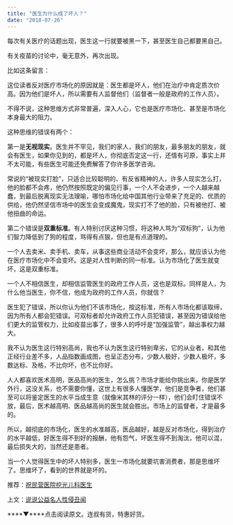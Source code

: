 ```yaml
---
title: "医生为什么成了坏人？"
date: "2018-07-26"
---
```


每次有关医疗的话题出现，医生这一行就要被黑一下，甚至医生自己都要黑自己。

有关疫苗的讨论中，毫无意外，再次出现。

比如这条留言：

这位读者反对医疗市场化的原因就是：医生都是坏人，他们在治疗中肯定质次价高。因为他们是坏人，所以需要有人监督他们（监督者一般是政府的工作人员）。

不得不说，这种思维方式非常普遍，深入人心，它也是医疗市场化、甚至是市场化本身最大的阻力。

这种思维的错误有两个：

第一是**无视现实**。医生并不罕见，我们的家人，我们的朋友，最多朋友的朋友，就会有医生，如果你见到的，都是坏人，你彻底否定这一行，还情有可原，事实上并不太可能，有些医生可能还免费解答了你许多医学咨询。

常说的“被现实打脸”，只适合比较聪明的、有反省精神的人，许多人现实怎么打，他的脸都不会疼，他仍然按照既定的偏见行事，一个人不会进步，一个人越来越蠢，到最后脱离现实无法理喻，哪怕市场化给中国其他行业带来了充足的、优质的供给，他仍然坚信市场中的医生会变成魔鬼，现实打不了他的脸，只有被他打、被他扭曲的命运。

第二个错误是**双重标准**。有人特别讨厌这种习惯，将这种人骂为“双标狗”，认为他们智力降低到了狗的程度，骂得有点狠，但也是有点道理的。

一个人去卖米、卖手机、卖车，从事这些商业活动不会变坏，那么，就应该认为他在医疗市场化中不会变坏。这是对人性判断的同一标准。认为市场化了医生就变坏，这是双重标准。

一个人不相信医生，却相信监管医生的政府工作人员，这也是双标。同样是人，为什么他当医生，你不信，他成为政府的工作人员，你就信？

医生犯了错误，所以你认为他们不该市场化，按这标准，所有人市场化都该取缔，因为所有人都会犯错误。可双标者却允许政府工作人员犯错误，甚至因为错误给他们更大的监管权力，比如疫苗出事了，很多人的呼吁是“加强监管”，越出事权力越大。

我不认为医生这行特别高尚，我也不认为医生这行特别卑劣，它的从业者，和其他正经行业差不多，人品指数画成图，也呈正态分布，少数人极好，少数人极坏，多数达标、及格，不比你坏，也不比你好。

人人都喜欢医术高明，医品高尚的医生，怎么挑？市场才能给你挑出来，你是医学外行，这没关系，也不需要你懂，这世上有很多人懂医学，他们是竞争者，他们甚至可以将鉴定医生的水平当成生意（就像米其林的评分一样），他们会盯住错误不放，最后，医术越高明、医品越高尚的医生就会胜出。市场上的监督者，才是最多的。

所以，越彻底的市场化，医生的水准越高，医品越好，越是反对市场化，得到治疗的水平越低，好医生得不到好的报酬，他有怨气，坏医生得不到淘汰，他可以混，最后损失大的，当然还是患者。

当一个人觉得医生中的坏人特别多，医生一市场化就要坑害消费者，那是思维坏了。思维坏了，看到的世界就是坏的。

推荐：[祝民营医院挖光儿科医生](http://mp.weixin.qq.com/s?__biz=MjM5NDU0Mjk2MQ==&mid=2651622436&idx=1&sn=02974a00f4466d483ddcacd08b31f3d0&chksm=bd7e083a8a09812cf1594d5d25c602af6aab6d0f23073e5a77d6a3cbf2a5ff7fcc2d6795cdfb&scene=21#wechat_redirect)

上文：[说说公益名人性侵丑闻](http://mp.weixin.qq.com/s?__biz=MjM5NDU0Mjk2MQ==&mid=2651629614&idx=1&sn=cc32a88fb2cac0a7b4696157c0a66754&chksm=bd7e2c308a09a52690a4ba3cdd72877bde0439102d23476caf75fb14decf3c80789b0ba7fd98&scene=21#wechat_redirect)

****▼****点击阅读原文。连叔有货，特惠好货。
